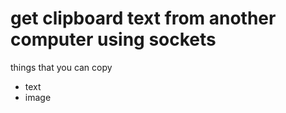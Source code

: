 <h1>get clipboard text from another computer using sockets</h1>
<p>things that you can copy </p>

<ul>
<li>text</li>
<li>image</li>
</ul>
